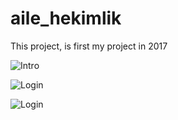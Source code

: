 # aile_hekimlik

This project, is first my project in 2017

![Intro](https://raw.githubusercontent.com/uygurrmustafa/AileHekimlik/master/intro.png)

![Login](https://raw.githubusercontent.com/uygurrmustafa/AileHekimlik/master/login.png)

![Login](https://raw.githubusercontent.com/uygurrmustafa/AileHekimlik/master/homepage.png)
